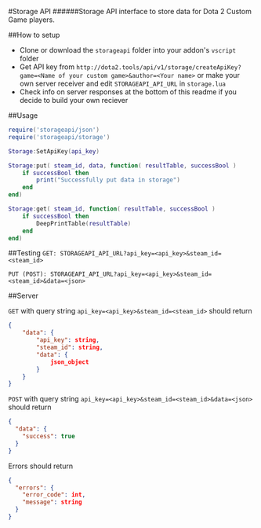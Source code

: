 #Storage API
######Storage API interface to store data for Dota 2 Custom Game players.
	
##How to setup
- Clone or download the `storageapi` folder into your addon's `vscript` folder
- Get API key from `http://dota2.tools/api/v1/storage/createApiKey?game=<Name of your custom game>&author=<Your name>` or make your own server receiver and edit `STORAGEAPI_API_URL` in `storage.lua`
- Check info on server responses at the bottom of this readme if you decide to build your own reciever

##Usage

```lua
require('storageapi/json')
require('storageapi/storage')

Storage:SetApiKey(api_key)

Storage:put( steam_id, data, function( resultTable, successBool )
	if successBool then
		print("Successfully put data in storage")
	end
end)

Storage:get( steam_id, function( resultTable, successBool )
	if successBool then
		DeepPrintTable(resultTable)
	end
end)
```

##Testing
`GET: STORAGEAPI_API_URL?api_key=<api_key>&steam_id=<steam_id>`

`PUT (POST): STORAGEAPI_API_URL?api_key=<api_key>&steam_id=<steam_id>&data=<json>`

##Server

`GET` with query string `api_key=<api_key>&steam_id=<steam_id>` should return
```json
{
	"data": {
		"api_key": string,
		"steam_id": string,
		"data": {
			json_object
		}
	}
}
```
`POST` with query string `api_key=<api_key>&steam_id=<steam_id>&data=<json>` should return
```json
{
  "data": {
    "success": true
  }
}
```

Errors should return
```json
{
  "errors": {
    "error_code": int,
    "message": string
  }
}
```
